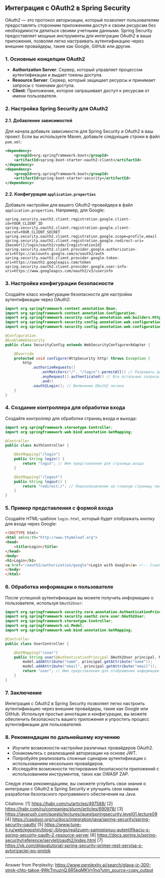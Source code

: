 ## Интеграция с OAuth2 в Spring Security

OAuth2 — это протокол авторизации, который позволяет пользователям предоставлять сторонним приложениям доступ к своим ресурсам без необходимости делиться своими учетными данными. Spring Security предоставляет мощные инструменты для интеграции OAuth2 в ваши приложения, позволяя легко настраивать аутентификацию через внешние провайдеры, такие как Google, GitHub или другие.

### 1. Основные концепции OAuth2

- **Authorization Server**: Сервер, который управляет процессом аутентификации и выдает токены доступа.
- **Resource Server**: Сервер, который защищает ресурсы и принимает запросы с токенами доступа.
- **Client**: Приложение, которое запрашивает доступ к ресурсам от имени пользователя.

### 2. Настройка Spring Security для OAuth2

#### 2.1. Добавление зависимостей

Для начала добавьте зависимости для Spring Security и OAuth2 в ваш проект. Если вы используете Maven, добавьте следующие строки в файл `pom.xml`:

```xml
<dependency>
    <groupId>org.springframework.boot</groupId>
    <artifactId>spring-boot-starter-oauth2-client</artifactId>
</dependency>
<dependency>
    <groupId>org.springframework.boot</groupId>
    <artifactId>spring-boot-starter-security</artifactId>
</dependency>
```

#### 2.2. Конфигурация `application.properties`

Добавьте настройки для вашего OAuth2-провайдера в файл `application.properties`. Например, для Google:

```properties
spring.security.oauth2.client.registration.google.client-id=YOUR_CLIENT_ID
spring.security.oauth2.client.registration.google.client-secret=YOUR_CLIENT_SECRET
spring.security.oauth2.client.registration.google.scope=profile,email
spring.security.oauth2.client.registration.google.redirect-uri={baseUrl}/login/oauth2/code/{registrationId}
spring.security.oauth2.client.provider.google.authorization-uri=https://accounts.google.com/o/oauth2/auth
spring.security.oauth2.client.provider.google.token-uri=https://oauth2.googleapis.com/token
spring.security.oauth2.client.provider.google.user-info-uri=https://www.googleapis.com/oauth2/v3/userinfo
```

### 3. Настройка конфигурации безопасности

Создайте класс конфигурации безопасности для настройки аутентификации через OAuth2:

```java
import org.springframework.context.annotation.Bean;
import org.springframework.context.annotation.Configuration;
import org.springframework.security.config.annotation.web.builders.HttpSecurity;
import org.springframework.security.config.annotation.web.configuration.EnableWebSecurity;
import org.springframework.security.config.annotation.web.configuration.WebSecurityConfigurerAdapter;

@Configuration
@EnableWebSecurity
public class SecurityConfig extends WebSecurityConfigurerAdapter {

    @Override
    protected void configure(HttpSecurity http) throws Exception {
        http
            .authorizeRequests()
                .antMatchers("/", "/login").permitAll() // Разрешить доступ к этим URL без аутентификации
                .anyRequest().authenticated() // Все остальные запросы требуют аутентификации
                .and()
            .oauth2Login(); // Включение OAuth2 логина
    }
}
```

### 4. Создание контроллера для обработки входа

Создайте контроллер для обработки страниц входа и выхода:

```java
import org.springframework.stereotype.Controller;
import org.springframework.web.bind.annotation.GetMapping;

@Controller
public class AuthController {

    @GetMapping("/login")
    public String login() {
        return "login"; // Имя представления для страницы входа
    }

    @GetMapping("/logout")
    public String logout() {
        return "redirect:/"; // Перенаправление на главную страницу после выхода
    }
}
```

### 5. Пример представления с формой входа

Создайте HTML-шаблон `login.html`, который будет отображать кнопку для входа через Google:

```html
<!DOCTYPE html>
<html xmlns:th="http://www.thymeleaf.org">
<head>
    <title>Login</title>
</head>
<body>
<h1>Login</h1>
<a href="/oauth2/authorization/google">Login with Google</a> <!-- Ссылка на авторизацию через Google -->
</body>
</html>
```

### 6. Обработка информации о пользователе

После успешной аутентификации вы можете получить информацию о пользователе, используя `OAuth2User`:

```java
import org.springframework.security.core.annotation.AuthenticationPrincipal;
import org.springframework.security.oauth2.core.user.OAuth2User;
import org.springframework.stereotype.Controller;
import org.springframework.ui.Model;
import org.springframework.web.bind.annotation.GetMapping;

@Controller
public class UserController {

    @GetMapping("/user")
    public String user(@AuthenticationPrincipal OAuth2User principal, Model model) {
        model.addAttribute("name", principal.getAttribute("name"));
        model.addAttribute("email", principal.getAttribute("email"));
        return "user"; // Имя представления для отображения информации о пользователе
    }
}
```

### 7. Заключение

Интеграция с OAuth2 в Spring Security позволяет легко настроить аутентификацию через внешние провайдеры, такие как Google или GitHub. Используя простые аннотации и конфигурации, вы можете обеспечить безопасность вашего приложения и упростить процесс аутентификации для пользователей.

### 8. Рекомендации по дальнейшему изучению

- Изучите возможности настройки различных провайдеров OAuth2.
- Ознакомьтесь с реализацией авторизации на основе JWT.
- Попробуйте реализовать сложные сценарии аутентификации с использованием нескольких провайдеров.
- Исследуйте возможности тестирования безопасности приложений с использованием инструментов, таких как OWASP ZAP.

Следуя этим рекомендациям, вы сможете углубить свои знания о интеграции с OAuth2 в Spring Security и улучшить свои навыки разработки безопасного программного обеспечения на Java.

Citations:
[1] https://habr.com/ru/articles/497588/
[2] https://habr.com/ru/companies/slurm/articles/690978/
[3] https://javarush.com/quests/lectures/questspringsecurity.level01.lecture09
[4] https://casdoor.org/ru/docs/integration/java/spring-security/spring-security-oauth/
[5] https://www.tune-it.ru/web/egoshin/blog/-/blogs/realizuem-samopisnuu-autentifikaciu-s-spring-secuirty-oauth-2-resource-server
[6] https://docs.spring.io/spring-security/reference/servlet/oauth2/index.html
[7] https://vk.com/@javatutorial-spring-security-primer-rest-servisa-s-avtorizaciei-po-protok

---
Answer from Perplexity: https://www.perplexity.ai/search/glava-iz-300-strok-chto-takoe-9WcTmuznQ.6R5kqMKVn1ng?utm_source=copy_output
